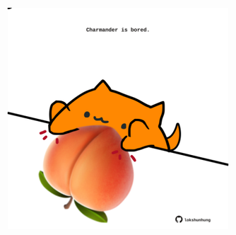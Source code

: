 <!-- built at 23/09/2021, 23:01:56 UTC -->
<p align="center">
  <img width="500" height="500" src="./ReadmeImage.svg">
</p>
